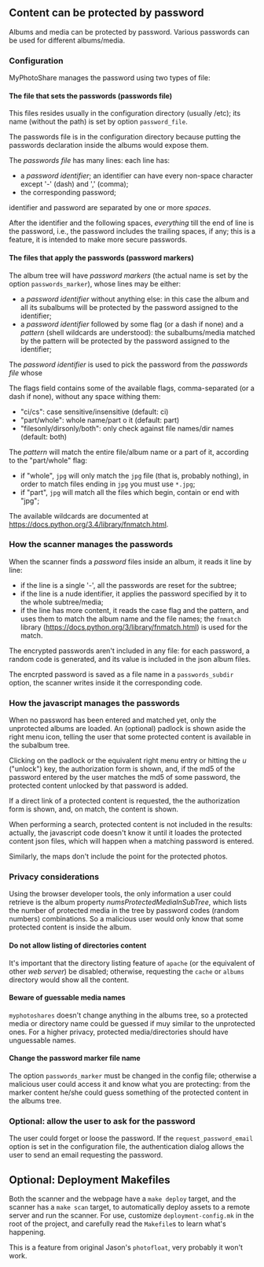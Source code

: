 ## Content can be protected by password

Albums and media can be protected by password. Various passwords can be used for different albums/media.

### Configuration

MyPhotoShare manages the password using two types of file:

#### The file that sets the passwords (passwords file)

This files resides usually in the configuration directory (usually /etc); its name (without the path) is set by option `password_file`.

The passwords file is in the configuration directory because putting the passwords declaration inside the albums would expose them.

The _passwords file_ has many lines: each line has:
- a _password identifier_; an identifier can have every non-space character except '-' (dash) and ',' (comma);
- the corresponding password;

identifier and password are separated by one or more _spaces_.

After the identifier and the following spaces, _everything_ till the end of line is the password, i.e., the password includes the trailing spaces, if any; this is a feature, it is intended to make more secure passwords.

#### The files that apply the passwords (password markers)

The album tree will have _password markers_ (the actual name is set by the option `passwords_marker`), whose lines may be either:

* a _password identifier_ without anything else: in this case the album and all its subalbums will be protected by the password assigned to the identifier;
* a _password identifier_ followed by some flag (or a dash if none) and a _pattern_ (shell wildcards are understood): the subalbums/media matched by the pattern will be protected by the password assigned to the identifier;

The _password identifier_ is used to pick the password from the _passwords file_ whose

The flags field contains some of the available flags, comma-separated (or a dash if none), without any space withing them:
- "ci/cs": case sensitive/insensitive (default: ci)
- "part/whole": whole name/part o it (default: part)
- "filesonly/dirsonly/both": only check against file names/dir names (default: both)

The _pattern_ will match the entire file/album name or a part of it, according to the "part/whole" flag:
- if "whole", `jpg` will only match the `jpg` file (that is, probably nothing), in order to match files ending in `jpg` you must use `*.jpg`;
- if "part", `jpg` will match all the files which begin, contain or end with "jpg";

The available wildcards are documented at https://docs.python.org/3.4/library/fnmatch.html.

### How the scanner manages the passwords

When the scanner finds a _password_ files inside an album, it reads it line by line:

* if the line is a single '-', all the passwords are reset for the subtree;
* if the line is a nude identifier, it applies the password specified by it to the whole subtree/media;
* if the line has more content, it reads the case flag and the pattern, and uses them to match the album name and the file names; the `fnmatch` library (https://docs.python.org/3/library/fnmatch.html) is used for the match.

The encrypted passwords aren't included in any file: for each password, a random code is generated, and its value is included in the json album files.

The encrpted password is saved as a file name in a `passwords_subdir` option, the scanner writes inside it the corresponding code.

### How the javascript manages the passwords

When no password has been entered and matched yet, only the unprotected albums are loaded. An (optional) padlock is shown aside the right menu icon, telling the user that some protected content is available in the subalbum tree.

Clicking on the padlock or the equivalent right menu entry or hitting the _u_ ("unlock") key, the authorization form is shown, and, if the md5 of the password entered by the user matches the md5 of some password, the protected content unlocked by that password is added.

If a direct link of a protected content is requested, the the authorization form is shown, and, on match, the content is shown.

When performing a search, protected content is not included in the results: actually, the javascript code doesn't know it until it loades the protected content json files, which will happen when a matching password is entered.

Similarly, the maps don't include the point for the protected photos.

### Privacy considerations

Using the browser developer tools, the only information a user could retrieve is the album property _numsProtectedMediaInSubTree_, which lists the number of protected media in the tree by password codes (random numbers) combinations. So a malicious user would only know that some protected content is inside the album.

#### Do not allow listing of directories content

It's important that the directory listing feature of `apache` (or the equivalent of other _web server_) be disabled; otherwise, requesting the `cache` or `albums` directory would show all the content.

#### Beware of guessable media names

`myphotoshares` doesn't change anything in the albums tree, so a protected media or directory name could be guessed if muy similar to the unprotected ones. For a higher privacy, protected media/directories should have unguessable names.

#### Change the password marker file name

The option `passwords_marker` must be changed in the config file; otherwise a malicious user could access it and know what you are protecting: from the marker content he/she could guess something of the protected content in the albums tree.

### Optional: allow the user to ask for the password

The user could forget or loose the password. If the `request_password_email` option is set in the configuration file, the authentication dialog allows the user to send an email requesting the password.

## Optional: Deployment Makefiles

Both the scanner and the webpage have a `make deploy` target, and the scanner has a `make scan` target, to automatically deploy assets to a remote server and run the scanner. For use, customize `deployment-config.mk` in the root of the project, and carefully read the `Makefile`s to learn what's happening.

This is a feature from original Jason's `photofloat`, very probably it won't work.
